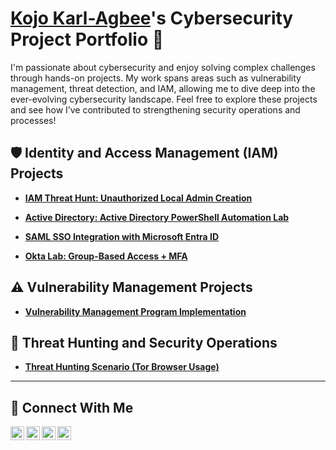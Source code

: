 # <a href="https://www.linkedin.com/in/kojo-karl-agbee-26484b264">Kojo Karl-Agbee</a>'s Cybersecurity Project Portfolio 🔐


I'm passionate about cybersecurity and enjoy solving complex challenges through hands-on projects. My work spans areas such as vulnerability management, threat detection, and IAM, allowing me to dive deep into the ever-evolving cybersecurity landscape. Feel free to explore these projects and see how I’ve contributed to strengthening security operations and processes!

## 🛡️ Identity and Access Management (IAM) Projects
- **[IAM Threat Hunt: Unauthorized Local Admin Creation](https://github.com/KojoK65/IAM-Threat-Hunt/blob/main/README.md)**

- **[Active Directory: Active Directory PowerShell Automation Lab](https://github.com/KojoK65/Active-Directory/blob/main/README.md)**
- **[SAML SSO Integration with Microsoft Entra ID](https://github.com/KojoK65/Saml-sso-entra-id-lab)**
- **[Okta Lab: Group-Based Access + MFA](https://github.com/KojoK65/Okta-Lab-Group-Based-Access-MFA/blob/main/README.md)**

## ⚠️ Vulnerability Management Projects

- **[Vulnerability Management Program Implementation](https://github.com/KojoK65/Vulnerability-Management-Program/tree/main)**

## 🚨 Threat Hunting and Security Operations

- **[Threat Hunting Scenario (Tor Browser Usage)](https://github.com/KojoK65/threat-hunting-scenario-tor)**

<hr/>

## 🤳 Connect With Me

[<img align="left" alt="___________ | YouTube" width="22px" src="https://cdn.jsdelivr.net/npm/simple-icons@v3/icons/youtube.svg" />][youtube]
[<img align="left" alt="___________ | Twitter" width="22px" src="https://cdn.jsdelivr.net/npm/simple-icons@v3/icons/twitter.svg" />][twitter]
[<img align="left" alt="___________ | LinkedIn" width="22px" src="https://cdn.jsdelivr.net/npm/simple-icons@v3/icons/linkedin.svg" />][linkedin]
[<img align="left" alt="___________ | Instagram" width="22px" src="https://cdn.jsdelivr.net/npm/simple-icons@v3/icons/instagram.svg" />][instagram]

[twitter]: https://twitter.com/___________
[youtube]: https://www.youtube.com/c/___________
[instagram]: https://www.instagram.com/___________
[linkedin]: https://linkedin.com/in/___________

<!--
<img width="35" alt="image" src="https://github.com/user-attachments/assets/2f41c7cd-5ea8-4475-b451-a37161b6c3fb"> 
<img width="35" alt="image" src="https://github.com/user-attachments/assets/77649969-9910-4994-8b96-74a116cfb2a8">
-->
